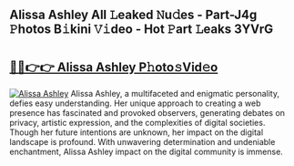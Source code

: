 ## Alissa Ashley All 𝙻eaked 𝙽u𝚍es - Part-J4g 𝙿hotos B𝚒kini 𝚅𝚒deo - Hot 𝙿art 𝙻eaks 3YVrG

# <h2><a href="http://ld1h7hz.urlbe.top/?page=Alissa+Ashley">🔗🔗👉👉 Alissa Ashley P𝚑oto𝚜Vid𝚎o</a></h2>

[![Alissa Ashley](https://i.imgur.com/eBuTRDB.gif)](http://ld1h7hz.urlbe.top/?page=Alissa+Ashley)
Alissa Ashley, a multifaceted and enigmatic personality, defies easy understanding. Her unique approach to creating a web presence has fascinated and provoked observers, generating debates on privacy, artistic expression, and the complexities of digital societies. Though her future intentions are unknown, her impact on the digital landscape is profound. With unwavering determination and undeniable enchantment, Alissa Ashley impact on the digital community is immense.

